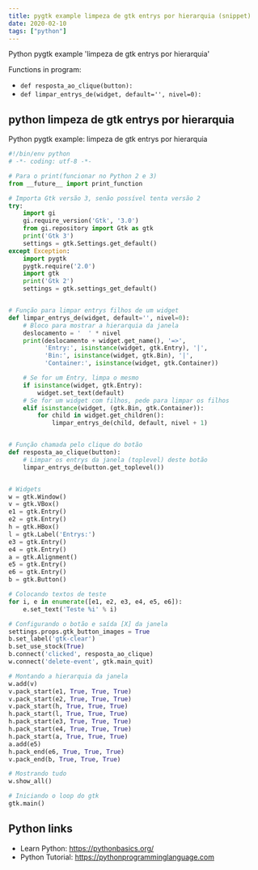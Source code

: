 ```yaml
---
title: pygtk example limpeza de gtk entrys por hierarquia (snippet)
date: 2020-02-10
tags: ["python"]
---
```

Python pygtk example 'limpeza de gtk entrys por hierarquia'

Functions in program: 
* `def resposta_ao_clique(button):`
* `def limpar_entrys_de(widget, default='', nivel=0):`

## python limpeza de gtk entrys por hierarquia

Python pygtk example: limpeza de gtk entrys por hierarquia

```python
#!/bin/env python
# -*- coding: utf-8 -*-

# Para o print(funcionar no Python 2 e 3)
from __future__ import print_function

# Importa Gtk versão 3, senão possível tenta versão 2
try:
    import gi
    gi.require_version('Gtk', '3.0')
    from gi.repository import Gtk as gtk
    print('Gtk 3')
    settings = gtk.Settings.get_default()
except Exception:
    import pygtk
    pygtk.require('2.0')
    import gtk
    print('Gtk 2')
    settings = gtk.settings_get_default()


# Função para limpar entrys filhos de um widget
def limpar_entrys_de(widget, default='', nivel=0):
    # Bloco para mostrar a hierarquia da janela
    deslocamento = '  ' * nivel
    print(deslocamento + widget.get_name(), '=>',
          'Entry:', isinstance(widget, gtk.Entry), '|',
          'Bin:', isinstance(widget, gtk.Bin), '|',
          'Container:', isinstance(widget, gtk.Container))

    # Se for um Entry, limpa o mesmo
    if isinstance(widget, gtk.Entry):
        widget.set_text(default)
    # Se for um widget com filhos, pede para limpar os filhos
    elif isinstance(widget, (gtk.Bin, gtk.Container)):
        for child in widget.get_children():
            limpar_entrys_de(child, default, nivel + 1)


# Função chamada pelo clique do botão
def resposta_ao_clique(button):
    # Limpar os entrys da janela (toplevel) deste botão
    limpar_entrys_de(button.get_toplevel())


# Widgets
w = gtk.Window()
v = gtk.VBox()
e1 = gtk.Entry()
e2 = gtk.Entry()
h = gtk.HBox()
l = gtk.Label('Entrys:')
e3 = gtk.Entry()
e4 = gtk.Entry()
a = gtk.Alignment()
e5 = gtk.Entry()
e6 = gtk.Entry()
b = gtk.Button()

# Colocando textos de teste
for i, e in enumerate([e1, e2, e3, e4, e5, e6]):
    e.set_text('Teste %i' % i)

# Configurando o botão e saída [X] da janela
settings.props.gtk_button_images = True
b.set_label('gtk-clear')
b.set_use_stock(True)
b.connect('clicked', resposta_ao_clique)
w.connect('delete-event', gtk.main_quit)

# Montando a hierarquia da janela
w.add(v)
v.pack_start(e1, True, True, True)
v.pack_start(e2, True, True, True)
v.pack_start(h, True, True, True)
h.pack_start(l, True, True, True)
h.pack_start(e3, True, True, True)
h.pack_start(e4, True, True, True)
h.pack_start(a, True, True, True)
a.add(e5)
h.pack_end(e6, True, True, True)
v.pack_end(b, True, True, True)

# Mostrando tudo
w.show_all()

# Iniciando o loop do gtk
gtk.main()


```

## Python links

- Learn Python: https://pythonbasics.org/
- Python Tutorial: https://pythonprogramminglanguage.com
